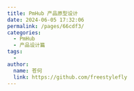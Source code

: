```yaml
---
title: PmHub 产品原型设计
date: 2024-06-05 17:32:06
permalink: /pages/66cdf3/
categories:
  - PmHub
  - 产品设计篇
tags:
  - 
author: 
  name: 苍何
  link: https://github.com/freestylefly
---
```

